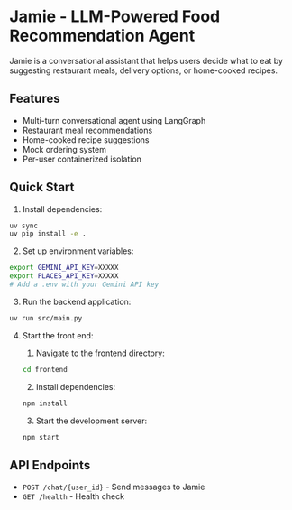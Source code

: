 # Jamie - LLM-Powered Food Recommendation Agent

Jamie is a conversational assistant that helps users decide what to eat by suggesting restaurant meals, delivery options, or home-cooked recipes.

## Features

- Multi-turn conversational agent using LangGraph
- Restaurant meal recommendations
- Home-cooked recipe suggestions
- Mock ordering system
- Per-user containerized isolation

## Quick Start

1. Install dependencies:
```bash
uv sync
uv pip install -e .
```

2. Set up environment variables:
```bash
export GEMINI_API_KEY=XXXXX
export PLACES_API_KEY=XXXXX
# Add a .env with your Gemini API key
```

3. Run the backend application:
```bash
uv run src/main.py
```
4. Start the front end:
    1. Navigate to the frontend directory:
    ```bash
    cd frontend
    ```

    2. Install dependencies:
    ```bash
    npm install
    ```

    3. Start the development server:
    ```bash
    npm start
## API Endpoints

- `POST /chat/{user_id}` - Send messages to Jamie
- `GET /health` - Health check